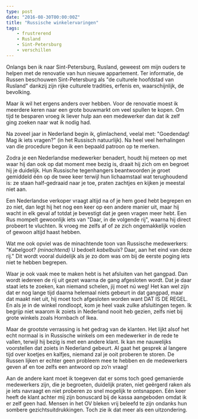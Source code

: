 ```yaml
---
type: post
date: "2016-08-30T00:00:00Z"
title: "Russische winkelervaringen"
tags:
    - frustrerend
    - Rusland
    - Sint-Petersburg
    - verschillen
---
```


Onlangs ben ik naar Sint-Petersburg, Rusland, geweest om mijn ouders te helpen met de renovatie van hun nieuwe appartement. Ter informatie, de Russen beschouwen Sint-Petersburg als "de culturele hoofdstad van Rusland" dankzij zijn rijke culturele tradities, erfenis en, waarschijnlijk, de bevolking.

Maar ik wil het ergens anders over hebben. Voor de renovatie moest ik meerdere keren naar een grote bouwmarkt om veel spullen te kopen. Om tijd te besparen vroeg ik liever hulp aan een medewerker dan dat ik zelf ging zoeken naar wat ik nodig had.

<!--more-->

Na zoveel jaar in Nederland begin ik, glimlachend, veelal met: "Goedendag! Mag ik iets vragen?" (in het Russisch natuurlijk). Na heel veel herhalingen van die procedure begon ik een bepaald patroon op te merken.

Zodra je een Nederlandse medewerker benadert, houdt hij meteen op met waar hij dan ook op dat moment mee bezig is, draait hij zich om en begroet hij je duidelijk. Hun Russische tegenhangers beantwoorden je groet gemiddeld één op de twee keer terwijl hun lichaamstaal wat terughoudend is: ze staan half-gedraaid naar je toe, praten zachtjes en kijken je meestal niet aan.

Een Nederlandse verkoper vraagt altijd na of je hem goed hebt begrepen en zo niet, dan legt hij het nog een keer op een andere manier uit, maar hij wacht in elk geval af totdat je bevestigt dat je geen vragen meer hebt. Een Rus mompelt gewoonlijk iets van "Daar, in de volgende rij", waarna hij direct probeert te vluchten. Ik vroeg me zelfs af of ze zich ongemakkelijk voelen of gewoon altijd haast hebben.

Wat me ook opviel was de minachtende toon van Russische medewerkers: "Kabelgoot? *(minachtend)* U bedoelt *kabelbuis*? Daar, aan het eind van deze rij." Dit wordt vooral duidelijk als je zo dom was om bij de eerste poging iets niet te hebben begrepen.

Waar je ook vaak mee te maken hebt is het afsluiten van het gangpad. Dan wordt iedereen de rij uit gezet waarna de gang afgesloten wordt. Dat je daar staat iets te zoeken, kan niemand schelen, jij moet nú weg! Het kan wel zijn dat er nog lange tijd daarna helemaal niets gebeurt in dat gangpad, maar dat maakt niet uit, hij moet toch afgesloten worden want DAT IS DE REGEL. En als je in de winkel rondloopt, kom je heel vaak zulke afsluitingen tegen. Ik begrijp niet waarom ik zoiets in Nederland nooit heb gezien, zelfs niet bij grote winkels zoals Hornbach of Ikea.

Maar de grootste verrassing is het gedrag van de klanten. Het lijkt alsof het echt normaal is in Russische winkels om een medewerker in de rede te vallen, terwijl hij bezig is met een andere klant. Ik kan me nauwelijks voorstellen dat zoiets in Nederland gebeurt. Al gaat het gesprek al langere tijd over koetjes en kalfjes, niemand zal je ooit proberen te storen. De Russen lijken er echter geen probleem mee te hebben en de medewerkers geven af en toe zelfs een antwoord op zo’n vraag!

Aan de andere kant moet ik toegeven dat er soms toch goed gemanierde medewerkers zijn, die je begroeten, duidelijk praten, niet geërgerd raken als je iets navraagt en niet proberen zo snel mogelijk te ontsnappen. Eén keer heeft de klant achter mij zijn bonuscard bij de kassa aangeboden omdat ik er zelf geen had. Mensen in het OV bleken vrij beleefd te zijn ondanks hun sombere gezichtsuitdrukkingen. Toch zie ik dat meer als een uitzondering.

